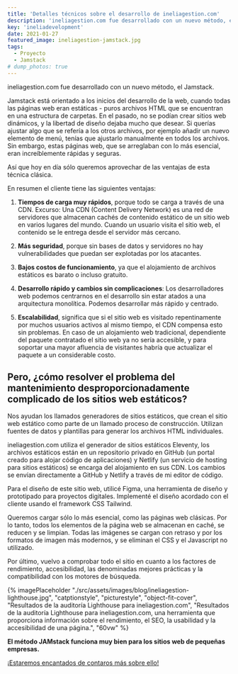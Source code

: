 ```yaml
---
title: 'Detalles técnicos sobre el desarrollo de ineliagestion.com'
description: 'ineliagestion.com fue desarrollado con un nuevo método, el JAMstack. Esta técnica está orientado a los inicios del desarrollo de la web, cuando todas las páginas web eran estáticas.'
key: 'ineliadevelopment'
date: 2021-01-27
featured_image: ineliagestion-jamstack.jpg
tags:
  - Proyecto
  - Jamstack
# dump_photos: true
---
```


ineliagestion.com fue desarrollado con un nuevo método, el Jamstack.

Jamstack está orientado a los inicios del desarrollo de la web, cuando todas las páginas web eran estáticas - puros archivos HTML que se encuentran en una estructura de carpetas. En el pasado, no se podían crear sitios web dinámicos, y la libertad de diseño dejaba mucho que desear. Si querías ajustar algo que se refería a los otros archivos, por ejemplo añadir un nuevo elemento de menú, tenías que ajustarlo manualmente en todos los archivos. Sin embargo, estas páginas web, que se arreglaban con lo más esencial, eran increíblemente rápidas y seguras.

Así que hoy en día sólo queremos aprovechar de las ventajas de esta técnica clásica.

En resumen el cliente tiene las siguientes ventajas:

1. **Tiempos de carga muy rápidos**, porque todo se carga a través de una CDN. Excurso: Una CDN (Content Delivery Network) es una red de servidores que almacenan cachés de contenido estático de un sitio web en varios lugares del mundo. Cuando un usuario visita el sitio web, el contenido se le entrega desde el servidor más cercano.

2. **Más seguridad**, porque sin bases de datos y servidores no hay vulnerabilidades que puedan ser explotadas por los atacantes.

3. **Bajos costos de funcionamiento**, ya que el alojamiento de archivos estáticos es barato o incluso gratuito.

4. **Desarrollo rápido y cambios sin complicaciones**: Los desarrolladores web podemos centrarnos en el desarrollo sin estar atados a una arquitectura monolítica. Podemos desarrollar más rápido y centrado.

5. **Escalabilidad**, significa que si el sitio web es visitado repentinamente por muchos usuarios activos al mismo tiempo, el CDN compensa esto sin problemas. En caso de un alojamiento web tradicional, dependiente del paquete contratado el sitio web ya no sería accesible, y para soportar una mayor afluencia de visitantes habría que actualizar el paquete a un considerable costo.

## Pero, ¿cómo resolver el problema del mantenimiento desproporcionadamente complicado de los sitios web estáticos?

Nos ayudan los llamados generadores de sitios estáticos, que crean el sitio web estático como parte de un llamado proceso de construcción. Utilizan fuentes de datos y plantillas para generar los archivos HTML individuales.

ineliagestion.com utiliza el generador de sitios estáticos Eleventy, los archivos estáticos están en un repositorio privado en GitHub (un portal creado para alojar código de aplicaciones) y Netlify (un servicio de hosting para sitios estáticos) se encarga del alojamiento en sus CDN. Los cambios se envían directamente a GitHub y Netlify a través de mi editor de código.

Para el diseño de este sitio web, utilicé Figma, una herramienta de diseño y prototipado para proyectos digitales. Implementé el diseño acordado con el cliente usando el framework CSS Tailwind.

Queremos cargar sólo lo más esencial, como las páginas web clásicas. Por lo tanto, todos los elementos de la página web se almacenan en caché, se reducen y se limpian. Todas las imágenes se cargan con retraso y por los formatos de imagen más modernos, y se eliminan el CSS y el Javascript no utilizado.

Por último, vuelvo a comprobar todo el sitio en cuanto a los factores de rendimiento, accesibilidad, las denominadas mejores prácticas y la compatibilidad con los motores de búsqueda.

{% imagePlaceholder "./src/assets/images/blog/ineliagestion-lighthouse.jpg", "catptionstyle", "picturestyle", "object-fit-cover", "Resultados de la auditoría Lighthouse para ineliagestion.com", "Resultados de la auditoría Lighthouse para ineliagestion.com, una herramienta que proporciona información sobre el rendimiento, el SEO, la usabilidad y la accesibilidad de una página.", "60vw" %}

**El método JAMstack funciona muy bien para los sitios web de pequeñas empresas.**

[¡Estaremos encantados de contaros más sobre ello!](/contacto)
